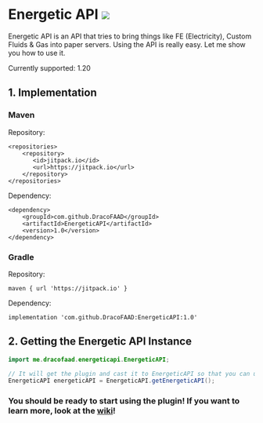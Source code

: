 # Energetic API [![](https://jitpack.io/v/DracoFAAD/EnergeticAPI.svg)](https://jitpack.io/#DracoFAAD/EnergeticAPI)
Energetic API is an API that tries to bring things like FE (Electricity), Custom Fluids & Gas into paper servers. Using the API is really easy. Let me show you how to use it.

Currently supported: 1.20

## 1. Implementation
### Maven
Repository:
````    
<repositories>
    <repository>
       <id>jitpack.io</id>
       <url>https://jitpack.io</url>
    </repository>
</repositories>
````

Dependency:
````
<dependency>
    <groupId>com.github.DracoFAAD</groupId>
    <artifactId>EnergeticAPI</artifactId>
    <version>1.0</version>
</dependency>
````

### Gradle
Repository:
````
maven { url 'https://jitpack.io' }
````

Dependency:
````
implementation 'com.github.DracoFAAD:EnergeticAPI:1.0'
````

## 2. Getting the Energetic API Instance

````java
import me.dracofaad.energeticapi.EnergeticAPI;

// It will get the plugin and cast it to EnergeticAPI so that you can use it.
EnergeticAPI energeticAPI = EnergeticAPI.getEnergeticAPI();
````

### You should be ready to start using the plugin! If you want to learn more, look at the [wiki](https://github.com/DracoFAAD/EnergeticAPI/wiki)!
